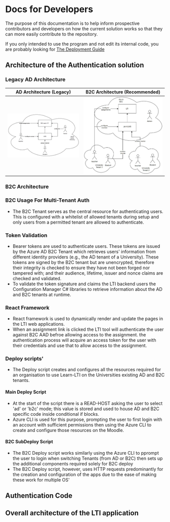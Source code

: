 # Docs for Developers

The purpose of this documentation is to help inform prospective contributors and developers on how the current solution works so that they can more easily contribute to the repository.

If you only intended to use the program and not edit its internal code, you are probably looking for [The Deployment Guide](DEPLOYMENT_GUIDE.md)

## Architecture of the Authentication solution

### Legacy AD Architecture

| AD Architecture (Legacy) | B2C Architecture (Recommended)|
| - | - |
| <img src="../images/Developer/AD_Architecture.png" width="100%"/> | <img src="../images/Developer/B2C_Architecture.png" width="100%" /> |



### B2C Architecture



### B2C Usage For Multi-Tenant Auth

* The B2C Tenant serves as the central resource for authenticating users. This is configured with a whitelist of allowed tenants during setup and only users from a permitted tenant are allowed to authenticate.


### Token Validation

* Bearer tokens are used to authenticate users. These tokens are issued by the Azure AD B2C Tenant which retrieves users' information from different identity providers (e.g., the AD tenant of a University). These tokens are signed by the B2C tenant but are unencrypted, therefore their integrity is checked to ensure they have not been forged nor tampered with; and their audience, lifetime, issuer and nonce claims are checked and validated.
* To validate the token signature and claims the LTI backend users the Configuration Manager C# libraries to retrieve information about the AD and B2C tenants at runtime.



### React Framework

* React framework is used to dynamically render and update the pages in the LTI web applications.
* When an assignment link is clicked the LTI tool will authenticate the user against B2C AAD befroe allowing access to the assignment. the authentication process will acquire an access token for the user with their credentials and use that to allow access to the assignment.

### Deploy scripts'

* The Deploy script creates and configures all the resources required for an organisation to use Learn-LTI on the Universities existing AD and B2C tenants.

#### Main Deploy Script
* At the start of the script there is a READ-HOST asking the user to select 'ad' or 'b2c' mode; this value is stored and used to house AD and B2C specific code inside conditional if blocks.
* Azure CLI is used for this purpose, prompting the user to first login with an account with sufficient permissions then using the Azure CLI to create and configure those resources on the Moodle.

#### B2C SubDeploy Script
* The B2C Deploy script works similarly using the Azure CLI to pprompt the user to login when switching Tenants (from AD or B2C) then sets up the additional components required solely for B2C deploy
* The B2C Deploy script, however, uses HTTP requests predominantly for the creation and configuration of the apps due to the ease of making these work for multiple OS' 




## Authentication Code


## Overall architecture of the LTI application



